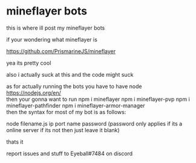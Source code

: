 # mineflayer bots
this is where ill post my mineflayer bots

if your wondering what mineflayer is

https://github.com/PrismarineJS/mineflayer

yea its pretty cool

also i actually suck at this and the code might suck 





as for actually running the bots you have to have node 
https://nodejs.org/en/
<br>
then your gonna want to run
npm i mineflayer
npm i mineflayer-pvp
npm i mineflayer-pathfinder
npm i mineflayer-armor-manager
</br>
then the syntax for most of my bot is as follows:

node filename.js ip port name password (password only applies if its a online server if its not then just leave it blank)

thats it

report issues and stuff to Eyeball#7484 on discord

